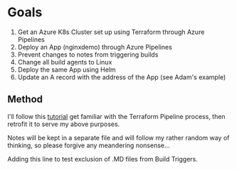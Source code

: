 # Goals

1. Get an Azure K8s Cluster set up using Terraform through Azure Pipelines
1. Deploy an App (nginxdemo) through Azure Pipelines
1. Prevent changes to notes from triggering builds
1. Change all build agents to Linux
1. Deploy the same App using Helm
1. Update an A record with the address of the App (see Adam's example)

## Method

I'll follow this [tutorial](https://www.azuredevopslabs.com/labs/vstsextend/terraform/)
get familiar with the Terraform Pipeline process, then retrofit it to serve my above purposes.

Notes will be kept in a separate file and will follow my rather random way of thinking, so
please forgive any meandering nonsense...

Adding this line to test exclusion of .MD files from Build Triggers.
